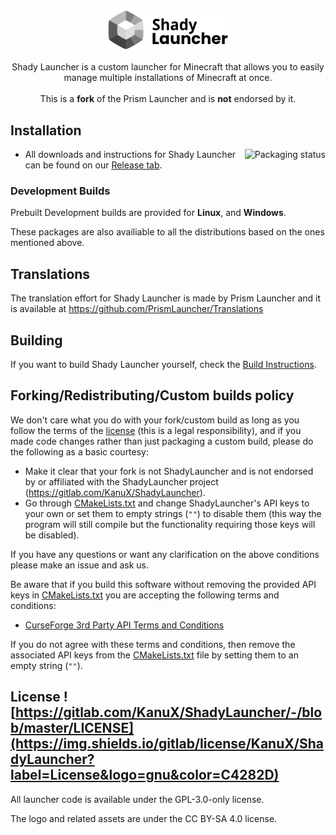 <p align="center">
<picture>
  <source media="(prefers-color-scheme: dark)" srcset="/program_info/org.shadylauncher.ShadyLauncher.logo-darkmode.svg">
  <source media="(prefers-color-scheme: light)" srcset="/program_info/org.shadylauncher.ShadyLauncher.logo.svg">
  <img alt="Shady Launcher" src="/program_info/org.shadylauncher.ShadyLauncher.logo.svg" width="40%">
</picture>
</p>

<p align="center">
  Shady Launcher is a custom launcher for Minecraft that allows you to easily manage multiple installations of Minecraft at once.<br />
  <br />This is a <b>fork</b> of the Prism Launcher and is <b>not</b> endorsed by it.
</p>

## Installation

<a href="https://repology.org/project/shadylauncher/versions">
    <img src="https://repology.org/badge/vertical-allrepos/shadylauncher.svg" alt="Packaging status" align="right">
</a>

- All downloads and instructions for Shady Launcher can be found on our [Release tab](https://gitlab.com/KanuX/ShadyLauncher/-/releases).

### Development Builds

Prebuilt Development builds are provided for **Linux**, and **Windows**.

These packages are also availiable to all the distributions based on the ones mentioned above.

## Translations

The translation effort for Shady Launcher is made by Prism Launcher and it is available at <https://github.com/PrismLauncher/Translations>

## Building

If you want to build Shady Launcher yourself, check the [Build Instructions](https://gitlab.com/KanuX/ShadyLauncher/-/blob/master/BUILD.md).

## Forking/Redistributing/Custom builds policy

We don't care what you do with your fork/custom build as long as you follow the terms of the [license](https://gitlab.com/KanuX/ShadyLauncher/-/blob/master/LICENSE) (this is a legal responsibility), and if you made code changes rather than just packaging a custom build, please do the following as a basic courtesy:

- Make it clear that your fork is not ShadyLauncher and is not endorsed by or affiliated with the ShadyLauncher project (<https://gitlab.com/KanuX/ShadyLauncher>).
- Go through [CMakeLists.txt](https://gitlab.com/KanuX/ShadyLauncher/-/blob/master/CMakeLists.txt) and change ShadyLauncher's API keys to your own or set them to empty strings (`""`) to disable them (this way the program will still compile but the functionality requiring those keys will be disabled).

If you have any questions or want any clarification on the above conditions please make an issue and ask us.

Be aware that if you build this software without removing the provided API keys in [CMakeLists.txt](https://gitlab.com/KanuX/ShadyLauncher/-/blob/master/CMakeLists.txt) you are accepting the following terms and conditions:

- [CurseForge 3rd Party API Terms and Conditions](https://support.curseforge.com/en/support/solutions/articles/9000207405-curse-forge-3rd-party-api-terms-and-conditions)

If you do not agree with these terms and conditions, then remove the associated API keys from the [CMakeLists.txt](https://gitlab.com/KanuX/ShadyLauncher/-/blob/master/CMakeLists.txt) file by setting them to an empty string (`""`).

## License ![https://gitlab.com/KanuX/ShadyLauncher/-/blob/master/LICENSE](https://img.shields.io/gitlab/license/KanuX/ShadyLauncher?label=License&logo=gnu&color=C4282D)

All launcher code is available under the GPL-3.0-only license.

The logo and related assets are under the CC BY-SA 4.0 license.
